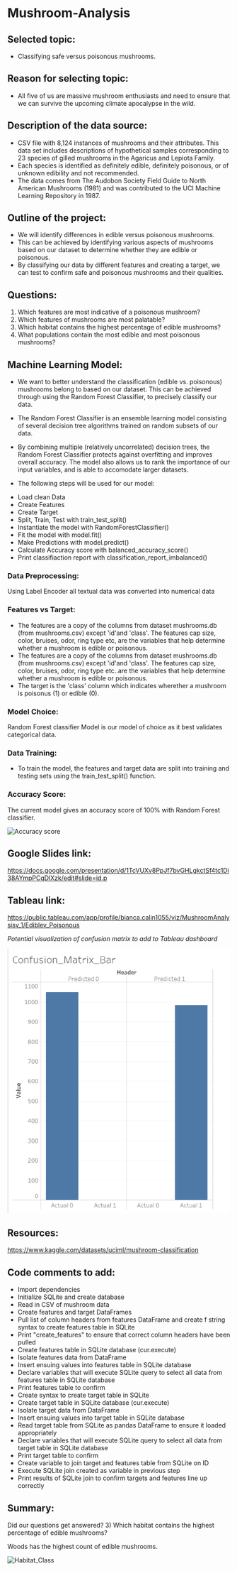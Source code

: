 # Mushroom-Analysis

## Selected topic:
- Classifying safe versus poisonous mushrooms.

## Reason for selecting topic:
- All five of us are massive mushroom enthusiasts and need to ensure that we can survive the upcoming climate apocalypse in the wild.

## Description of the data source:
- CSV file with 8,124 instances of mushrooms and their attributes. This data set includes descriptions of hypothetical samples corresponding to 23 species of gilled mushrooms in the Agaricus and Lepiota Family.  
- Each species is identified as definitely edible, definitely poisonous, or of unknown edibility and not recommended.
- The data comes from The Audobon Society Field Guide to North American Mushrooms (1981) and was contributed to the UCI Machine Learning Repository in 1987.

## Outline of the project:
- We will identify differences in edible versus poisonous mushrooms.
- This can be achieved by identifying various aspects of mushrooms based on our dataset to determine whether they are edible or poisonous.
- By classifying our data by different features and creating a target, we can test to confirm safe and poisonous mushrooms and their qualities.

## Questions:
1) Which features are most indicative of a poisonous mushroom?
2) Which features of mushrooms are most palatable?
3) Which habitat contains the highest percentage of edible mushrooms?
4) What populations contain the most edible and most poisonous mushrooms?

## Machine Learning Model:
- We want to better understand the classification (edible vs. poisonous) mushrooms belong to based on our dataset. This can be achieved through using the Random Forest Classifier, to precisely classify our data. 
- The Random Forest Classifier is an ensemble learning model consisting of several decision tree algorithms trained on random subsets of our data. 
- By combining multiple (relatively uncorrelated) decision trees, the Random Forest Classifier protects against overfitting and improves overall accuracy. The model also allows us to rank the importance of our input variables, and is able to accomodate larger datasets. 

- The following steps will be used for our model:
 * Load clean Data
 * Create Features
 * Create Target
 * Split, Train, Test with train_test_split()
 * Instantiate the model with RandomForestClassifier()
 * Fit the model with model.fit()
 * Make Predictions with model.predict()
 * Calculate Accuracy score with balanced_accuracy_score()
 * Print classifiaction report with classification_report_imbalanced()
 
### Data Preprocessing:
Using Label Encoder all textual data was converted into numerical data

### Features vs Target:
* The features are a copy of the columns from dataset mushrooms.db (from mushrooms.csv) except 'id'and 'class'. The features cap size, color, bruises, odor, ring type etc, are the variables that help determine whether a mushroom is edible or poisonous.
* The features are a copy of the columns from dataset mushrooms.db (from mushrooms.csv) except 'id'and 'class'. The features cap size, color, bruises, odor, ring type etc..are the variables that help determine whether a mushroom is edible or poisonous.
* The target is the 'class' column which indicates wherether a mushroom is  poisonus (1) or edible (0).

### Model Choice: 
Random Forest classifier Model is our model of choice as it best validates categorical data.

### Data Training:
* To train the model, the features and target data are split into training and testing sets using the train_test_split() function. 

### Accuracy Score:
The current model gives an accuracy score of 100% with Random Forest classifier.

![Accuracy score](https://user-images.githubusercontent.com/76926148/212810169-a809de12-380a-406a-a111-1ca668d6f0cc.PNG)

## Google Slides link:
https://docs.google.com/presentation/d/1TcVUXv8PpJf7bvGHLgkctSf4tc1Di38AYmpPCqDlXzk/edit#slide=id.p

## Tableau link:
https://public.tableau.com/app/profile/bianca.calin1055/viz/MushroomAnalysisv_1/Ediblev_Poisonous

_Potential visualization of confusion matrix to add to Tableau dashboard_

![Potential Confusion Matrix](/confusion_matrix_bar.png)

## Resources:
https://www.kaggle.com/datasets/uciml/mushroom-classification

## Code comments to add:
- Import dependencies
- Initialize SQLite and create database
- Read in CSV of mushroom data
- Create features and target DataFrames
- Pull list of column headers from features DataFrame and create f string syntax to create features table in SQLite
- Print "create_features" to ensure that correct column headers have been pulled
- Create features table in SQLite database  (cur.execute)
- Isolate features data from DataFrame
- Insert ensuing values into features table in SQLite database
- Declare variables that will execute SQLite query to select all data from features table in SQLite database
- Print features table to confirm
- Create syntax to create target table in SQLite
- Create target table in SQLite database  (cur.execute)
- Isolate target data from DataFrame
- Insert ensuing values into target table in SQLite database
- Read target table from SQLite as pandas DataFrame to ensure it loaded appropriately
- Declare variables that will execute SQLite query to select all data from target table in SQLite database
- Print target table to confirm
- Create variable to join target and features table from SQLite on ID
- Execute SQLite join created as variable in previous step
- Print results of SQLite join to confirm targets and features line up correctly

## Summary:
Did our questions get answered?
3) Which habitat contains the highest percentage of edible mushrooms? 

 Woods has the highest count of edible mushrooms.
 
![Habitat_Class](https://user-images.githubusercontent.com/76926148/212822542-6ace6a67-69c7-49f5-b1d7-465fad2e3fdd.PNG)

